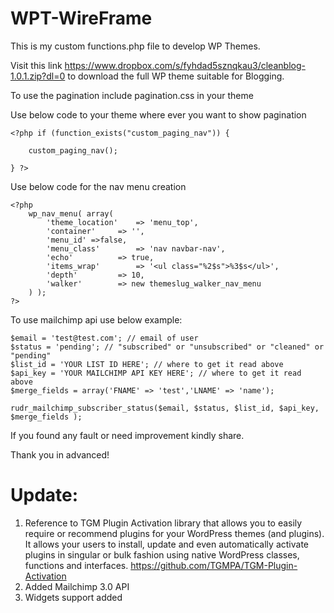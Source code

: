 # WPT-WireFrame

This is my custom functions.php file to develop WP Themes.

Visit this link https://www.dropbox.com/s/fyhdad5sznqkau3/cleanblog-1.0.1.zip?dl=0 to download the full WP theme suitable for Blogging.

To use the pagination include pagination.css in your theme

Use below code to your theme where ever you want to show pagination

    <?php if (function_exists("custom_paging_nav")) {
    
        custom_paging_nav();
    
    } ?>

Use below code for the nav menu creation

    <?php
        wp_nav_menu( array(
            'theme_location'    => 'menu_top',
            'container'     => '',
            'menu_id' =>false,
            'menu_class'        => 'nav navbar-nav', 
            'echo'          => true,
            'items_wrap'        => '<ul class="%2$s">%3$s</ul>',
            'depth'         => 10,
            'walker'        => new themeslug_walker_nav_menu
        ) );
    ?>

To use mailchimp api use below example:

    $email = 'test@test.com'; // email of user
    $status = 'pending'; // "subscribed" or "unsubscribed" or "cleaned" or "pending"
    $list_id = 'YOUR LIST ID HERE'; // where to get it read above
    $api_key = 'YOUR MAILCHIMP API KEY HERE'; // where to get it read above
    $merge_fields = array('FNAME' => 'test','LNAME' => 'name');
     
    rudr_mailchimp_subscriber_status($email, $status, $list_id, $api_key, $merge_fields );


If you found any fault or need improvement kindly share.

Thank you in advanced!

# Update:

1. Reference to TGM Plugin Activation library that allows you to easily require or recommend plugins for your WordPress themes (and plugins). It allows your users to install, update and even automatically activate plugins in singular or bulk fashion using native WordPress classes, functions and interfaces. https://github.com/TGMPA/TGM-Plugin-Activation
2. Added Mailchimp 3.0 API
3. Widgets support added
